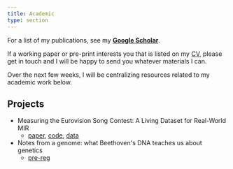 ```yaml
---
title: Academic  
type: section
---
```


For a list of my publications, see my **[Google Scholar](https://scholar.google.com/citations?user=tigU2AkAAAAJ&hl=en)**.

If a working paper or pre-print interests you that is listed on my [CV](https://davidjohnbaker.rbind.io/ref/baker_resume_20231109.pdf), please get in touch and I will be happy to send you whatever materials I can. 

Over the next few weeks, I will be centralizing resources related to my academic work below. 

## Projects 

* Measuring the Eurovision Song Contest: A Living Dataset for Real-World MIR 
  + [paper](https://archives.ismir.net/ismir2023/paper/000097.pdf), [code](https://github.com/Amsterdam-Music-Lab/mirovision#measuring-the-eurovision-song-contest-a-living-dataset-for-real-world-mir), [data](https://github.com/Spijkervet/eurovision-dataset)
* Notes from a genome: what Beethoven's DNA teaches us about genetics
  + [pre-reg](https://aspredicted.org/fj2cu.pdf)
  
  